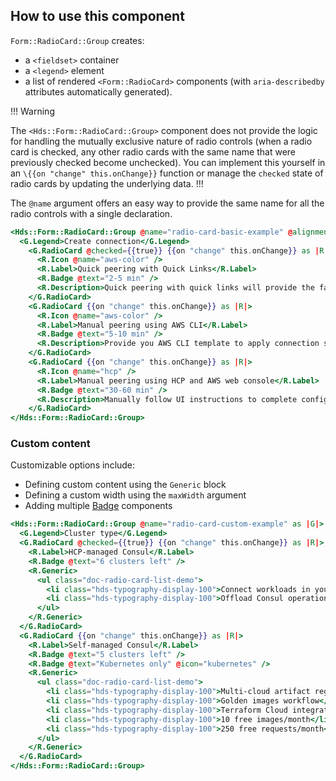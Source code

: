 ## How to use this component

`Form::RadioCard::Group` creates:

- a `<fieldset>` container
- a `<legend>` element
- a list of rendered `<Form::RadioCard>` components (with `aria-describedby` attributes automatically generated).

!!! Warning

The `<Hds::Form::RadioCard::Group>` component does not provide the logic for handling the mutually exclusive nature of radio controls (when a radio card is checked, any other radio cards with the same name that were previously checked become unchecked). You can implement this yourself in an `\{{on "change" this.onChange}}` function or manage the `checked` state of radio cards by updating the underlying data.
!!!

The `@name` argument offers an easy way to provide the same name for all the radio controls with a single declaration.

```handlebars
<Hds::Form::RadioCard::Group @name="radio-card-basic-example" @alignment="center" as |G|>
  <G.Legend>Create connection</G.Legend>
    <G.RadioCard @checked={{true}} {{on "change" this.onChange}} as |R|>
      <R.Icon @name="aws-color" />
      <R.Label>Quick peering with Quick Links</R.Label>
      <R.Badge @text="2-5 min" />
      <R.Description>Quick peering with quick links will provide the fastest way to connect to your providers’ network.</R.Description>
    </G.RadioCard>
    <G.RadioCard {{on "change" this.onChange}} as |R|>
      <R.Icon @name="aws-color" />
      <R.Label>Manual peering using AWS CLI</R.Label>
      <R.Badge @text="5-10 min" />
      <R.Description>Provide you AWS CLI template to apply connection settings.</R.Description>
    </G.RadioCard>
    <G.RadioCard {{on "change" this.onChange}} as |R|>
      <R.Icon @name="hcp" />
      <R.Label>Manual peering using HCP and AWS web console</R.Label>
      <R.Badge @text="30-60 min" />
      <R.Description>Manually follow UI instructions to complete configuring a connection at provider side.</R.Description>
    </G.RadioCard>
</Hds::Form::RadioCard::Group>
```

### Custom content

Customizable options include: 

- Defining custom content using the `Generic` block
- Defining a custom width using the `maxWidth` argument
- Adding multiple [Badge](/components/badge) components

```handlebars
<Hds::Form::RadioCard::Group @name="radio-card-custom-example" as |G|>
  <G.Legend>Cluster type</G.Legend>
  <G.RadioCard @checked={{true}} {{on "change" this.onChange}} as |R|>
    <R.Label>HCP-managed Consul</R.Label>
    <R.Badge @text="6 clusters left" />
    <R.Generic>
      <ul class="doc-radio-card-list-demo">
        <li class="hds-typography-display-100">Connect workloads in your cloud provider network with HCP</li>
        <li class="hds-typography-display-100">Offload Consul operations to Hashicorp Experts</li>
      </ul>
    </R.Generic>
  </G.RadioCard>
  <G.RadioCard {{on "change" this.onChange}} as |R|>
    <R.Label>Self-managed Consul</R.Label>
    <R.Badge @text="5 clusters left" />
    <R.Badge @text="Kubernetes only" @icon="kubernetes" />
    <R.Generic>
      <ul class="doc-radio-card-list-demo">
        <li class="hds-typography-display-100">Multi-cloud artifact registry</li>
        <li class="hds-typography-display-100">Golden images workflow</li>
        <li class="hds-typography-display-100">Terraform Cloud integration</li>
        <li class="hds-typography-display-100">10 free images/month</li>
        <li class="hds-typography-display-100">250 free requests/month</li>
      </ul>
    </R.Generic>
  </G.RadioCard>
</Hds::Form::RadioCard::Group>
```
